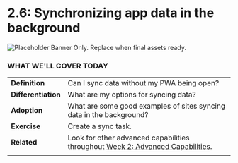 # 2.6: Synchronizing app data in the background

![Placeholder Banner Only. Replace when final assets ready.](_media/day-06.png)

### WHAT WE'LL COVER TODAY

| | |
|:--|:--- |
| **Definition** | Can I sync data without my PWA being open? |
| **Differentiation** | What are my options for syncing data? |
| **Adoption**| What are some good examples of sites syncing data in the background? |
| **Exercise**| Create a sync task. |
| **Related**| Look for other advanced capabilities throughout [Week 2: Advanced Capabilities](../advanced-capabilities). |
| |

<br/>
